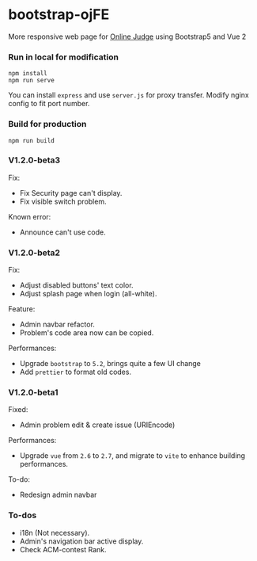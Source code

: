 # bootstrap-ojFE

More responsive web page for [Online Judge](https://github.com/QingdaoU/OnlineJudge) using Bootstrap5 and Vue 2

### Run in local for modification
```
npm install
npm run serve
```
You can install `express` and use `server.js` for proxy transfer.
Modify nginx config to fit port number.

### Build for production
```
npm run build
```
### V1.2.0-beta3
Fix:
- Fix Security page can't display.
- Fix visible switch problem.

Known error:
- Announce can't use code.

### V1.2.0-beta2

Fix:
- Adjust disabled buttons' text color.
- Adjust splash page when login (all-white).

Feature:
- Admin navbar refactor.
- Problem's code area now can be copied.

Performances:
- Upgrade `bootstrap` to `5.2`, brings quite a few UI change
- Add `prettier` to format old codes.

### V1.2.0-beta1

Fixed:
- Admin problem edit & create issue (URIEncode)

Performances:
- Upgrade `vue` from `2.6` to `2.7`, and migrate to `vite` to enhance building performances.

To-do:
- Redesign admin navbar

### To-dos
- i18n (Not necessary).
- Admin's navigation bar active display.
- Check ACM-contest Rank.